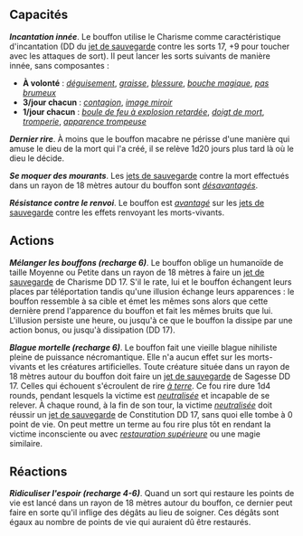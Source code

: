 ## Capacités
_**Incantation innée**_. Le bouffon utilise le Charisme comme caractéristique d'incantation (DD du [jet de sauvegarde](/utiliser-les-caracteristiques/#jets-de-sauvegarde) contre les sorts 17, +9 pour toucher avec les attaques de sort). Il peut lancer les sorts suivants de manière innée, sans composantes :
* **À volonté** : [_déguisement_](/grimoire/deguisement/), [_graisse_](/grimoire/graisse/), [_blessure_](/grimoire/blessure/), [_bouche magique_](/grimoire/bouche-magique/), [_pas brumeux_](/grimoire/pas-brumeux/)
* **3/jour chacun** : [_contagion_](/grimoire/contagion/), [_image miroir_](/grimoire/image-miroir/)
* **1/jour chacun** : [_boule de feu à explosion retardée_](/grimoire/boule-de-feu-a-explosion-retardee/), [_doigt de mort_](/grimoire/doigt-de-mort/), [_tromperie_](/grimoire/tromperie/), [_apparence trompeuse_](/grimoire/apparence-trompeuse/)

_**Dernier rire**_. À moins que le bouffon macabre ne périsse d'une manière qui amuse le dieu de la mort qui l'a créé, il se relève 1d20 jours plus tard là où le dieu le décide.

_**Se moquer des mourants**_. Les [jets de sauvegarde](/utiliser-les-caracteristiques/#jets-de-sauvegarde) contre la mort effectués dans un rayon de 18 mètres autour du bouffon sont [_désavantagés_](/utiliser-les-caracteristiques/#avantage-et-desavantage).

_**Résistance contre le renvoi**_. Le bouffon est [_avantagé_](/utiliser-les-caracteristiques/#avantage-et-desavantage) sur les [jets de sauvegarde](/utiliser-les-caracteristiques/#jets-de-sauvegarde) contre les effets renvoyant les morts-vivants.

## Actions
_**Mélanger les bouffons (recharge 6)**_. Le bouffon oblige un humanoïde de taille Moyenne ou Petite dans un rayon de 18 mètres à faire un [jet de sauvegarde](/utiliser-les-caracteristiques/#jets-de-sauvegarde) de Charisme DD 17. S'il le rate, lui et le bouffon échangent leurs places par téléportation tandis qu'une illusion échange leurs apparences : le bouffon ressemble à sa cible et émet les mêmes sons alors que cette dernière prend l'apparence du bouffon et fait les mêmes bruits que lui. L'illusion persiste une heure, ou jusqu'à ce que le bouffon la dissipe par une action bonus, ou jusqu'à dissipation (DD 17).

_**Blague mortelle (recharge 6)**_. Le bouffon fait une vieille blague nihiliste pleine de puissance nécromantique. Elle n'a aucun effet sur les morts-vivants et les créatures artificielles. Toute créature située dans un rayon de 18 mètres autour du bouffon doit faire un [jet de sauvegarde](/utiliser-les-caracteristiques/#jets-de-sauvegarde) de Sagesse DD 17. Celles qui échouent s'écroulent de rire [_à terre_](/gerer-la-sante-du-personnage/#a-terre). Ce fou rire dure 1d4 rounds, pendant lesquels la victime est [_neutralisée_](/gerer-la-sante-du-personnage/#neutralise) et incapable de se relever. À chaque round, à la fin de son tour, la victime [_neutralisée_](/gerer-la-sante-du-personnage/#neutralise) doit réussir un [jet de sauvegarde](/utiliser-les-caracteristiques/#jets-de-sauvegarde) de Constitution DD 17, sans quoi elle tombe à 0 point de vie. On peut mettre un terme au fou rire plus tôt en rendant la victime inconsciente ou avec [_restauration supérieure_](/grimoire/restauration-superieure/) ou une magie similaire.

## Réactions
_**Ridiculiser l'espoir (recharge 4-6)**_. Quand un sort qui restaure les points de vie est lancé dans un rayon de 18 mètres autour du bouffon, ce dernier peut faire en sorte qu'il inflige des dégâts au lieu de soigner. Ces dégâts sont égaux au nombre de points de vie qui auraient dû être restaurés.
